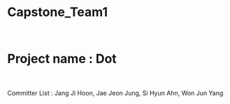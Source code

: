 # Capstone_Team1 </br></br>
# Project name : Dot</br></br>

Committer List : Jang Ji Hoon, Jae Jeon Jung, Si Hyun Ahn, Won Jun Yang                    
